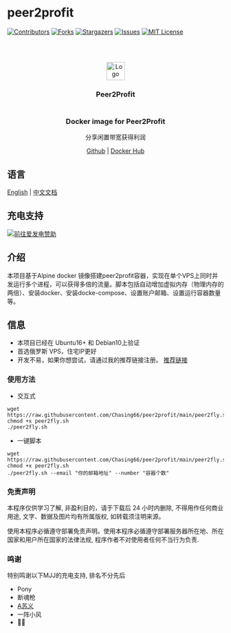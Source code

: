 # peer2profit

<!-- PROJECT SHIELDS -->
<!--
*** I'm using markdown "reference style" links for readability.
*** Reference links are enclosed in brackets [ ] instead of parentheses ( ).
*** See the bottom of this document for the declaration of the reference variables
*** for contributors-url, forks-url, etc. This is an optional, concise syntax you may use.
*** https://www.markdownguide.org/basic-syntax/#reference-style-links
-->
[![Contributors][contributors-shield]][contributors-url]
[![Forks][forks-shield]][forks-url]
[![Stargazers][stars-shield]][stars-url]
[![Issues][issues-shield]][issues-url]
[![MIT License][license-shield]][license-url]

<!-- PROJECT LOGO -->
<br />
<p align="center">
  <br>
    <img src="https://peer2profit.com/landing/img/logo.png" alt="Logo" width="43" height="42">
    <h3 align="center">Peer2Profit</br>
  </br>
  <h3 align="center">Docker image for Peer2Profit</h3>
  <p align="center">分享闲置带宽获得利润</p>
  <p align="center">
    <a href="https://github.com/Chasing66/peer2profit">Github</a>
    |
    <a href="https://hub.docker.com/r/enwaiax/peer2profit">Docker Hub</a>
  </p>
</p>

## 语言
[English](README.md) | [中文文档](README_zh.md)

## 充电支持

<a href="https://afdian.net/@LuckyHunter"><img src="https://img.shields.io/badge/%E7%88%B1%E5%8F%91%E7%94%B5-LuckyHunter-%238e8cd8?style=for-the-badge" alt="前往爱发电赞助" width=auto height=auto border="0" /></a>

## 介绍
本项目基于Alpine docker 镜像搭建peer2profit容器，实现在单个VPS上同时并发运行多个进程，可以获得多倍的流量。脚本包括自动增加虚拟内存（物理内存的两倍）、安装docker、安装docke-compose、设置账户邮箱、设置运行容器数量等。

## 信息
- 本项目已经在 Ubuntu16+ 和 Debian10上验证
- 首选俄罗斯 VPS，住宅IP更好
- 开发不易，如果你想尝试，请通过我的推荐链接注册。 [推荐链接](https://peer2profit.com/r/1629477772611fdb8cab06c)


### 使用方法
- 交互式
```shell
wget https://raw.githubusercontent.com/Chasing66/peer2profit/main/peer2fly.sh
chmod +x peer2fly.sh
./peer2fly.sh
```
- 一键脚本
```shell
wget https://raw.githubusercontent.com/Chasing66/peer2profit/main/peer2fly.sh
chmod +x peer2fly.sh
./peer2fly.sh --email "你的邮箱地址" --number "容器个数"
```

### 免责声明

本程序仅供学习了解, 非盈利目的，请于下载后 24 小时内删除, 不得用作任何商业用途, 文字、数据及图片均有所属版权, 如转载须注明来源。

使用本程序必循遵守部署免责声明。使用本程序必循遵守部署服务器所在地、所在国家和用户所在国家的法律法规, 程序作者不对使用者任何不当行为负责.

### 鸣谢
特别鸣谢以下MJJ的充电支持, 排名不分先后
- Pony
- 断魂枪
- [A苏义](https://github.com/aisuyi065)
- 一阵小风
- 🍎🍎

<!-- MARKDOWN LINKS & IMAGES -->
<!-- https://www.markdownguide.org/basic-syntax/#reference-style-links -->
[contributors-shield]: https://img.shields.io/github/contributors/Chasing66/peer2profit.svg?style=for-the-badge
[contributors-url]: https://github.com/Chasing66/peer2profit/graphs/contributors
[forks-shield]: https://img.shields.io/github/forks/Chasing66/peer2profit.svg?style=for-the-badge
[forks-url]: https://github.com/Chasing66/peer2profit/network/members
[stars-shield]: https://img.shields.io/github/stars/Chasing66/peer2profit.svg?style=for-the-badge
[stars-url]: https://github.com/Chasing66/peer2profit/stargazers
[issues-shield]: https://img.shields.io/github/issues/Chasing66/peer2profit.svg?style=for-the-badge
[issues-url]: https://github.com/Chasing66/peer2profit/issues
[license-shield]: https://img.shields.io/github/license/Chasing66/peer2profit.svg?style=for-the-badge
[license-url]: https://github.com/Chasing66/peer2profit/blob/main/LICENSE

